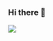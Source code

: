### Hi there 👋
![](https://user-images.githubusercontent.com/108234679/250635758-77fe463b-5948-4fb2-90cc-22a12340ee98.png)
<!--
**DaniRox/DaniRox** is a ✨ _special_ ✨ repository because its `README.md` (this file) appears on your GitHub profile.

Here are some ideas to get you started:

- 🔭 I’m currently working on ...
- 🌱 I’m currently learning ...
- 👯 I’m looking to collaborate on ...
- 🤔 I’m looking for help with ...
- 💬 Ask me about ...
- 📫 How to reach me: ...
- 😄 Pronouns: ...
- ⚡ Fun fact: ...
-->
